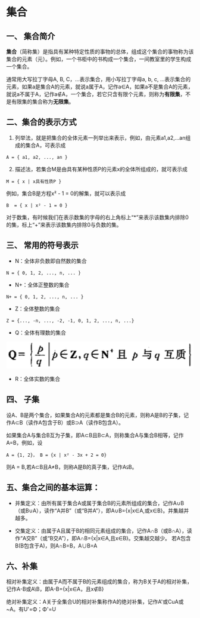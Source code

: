 # 集合

## 一、 集合简介

**集合**（简称集）是指具有某种特定性质的事物的总体，组成这个集合的事物称为该集合的元素（元）。例如，一个书柜中的书构成一个集合，一间教室里的学生构成一个集合。

通常用大写拉丁字母A, B, C，...表示集合，用小写拉丁字母a, b, c, ...表示集合的元素，如果a是集合A的元素，就说a属于A，记作a∈A，如果a不是集合A的元素，就说a不属于A，记作a∉A，一个集合，若它只含有限个元素，则称为**有限集**，不是有限集的集合称为**无限集**。

## 二、集合的表示方式

1. 列举法，就是把集合的全体元素一列举出来表示，例如，由元素a1,a2,...an组成的集合A，可表示成

```
A = { a1, a2, ..., an }
```

2. 描述法，若集合M是由具有某种性质P的元素x的全体所组成的，就可表示成

```
M = { x | x具有性质P }
```

例如，集合B是方程x² - 1 = 0的解集，就可以表示成

```
B  = { x | x² - 1 = 0 }
```

对于数集，有时候我们在表示数集的字母的右上角标上“*”来表示该数集内排除0的集，标上“+”来表示该数集内排除0与负数的集。

## 三、 常用的符号表示

- N：全体非负数即自然数的集合

```
N = { 0, 1, 2, ..., n, ... }
```

- N+：全体正整数的集合

```
N+ = { 0, 1, 2, ..., n, ... }
```

- Z：全体整数的集合　 

```
Z = {..., -n, ..., -2, -1, 0, 1, 2, ..., n, ...}
```

- Q：全体有理数的集合

![全体有理数的集合](https://github.com/cilla123/FE_Study/blob/master/%E4%BA%BA%E5%B7%A5%E6%99%BA%E8%83%BD/%E6%95%B0%E5%AD%A6/images/%E5%85%A8%E4%BD%93%E6%9C%89%E7%90%86%E6%95%B0%E7%9A%84%E9%9B%86%E5%90%88.png?raw=true)

- R：全体实数的集合

## 四、 子集

设A、B是两个集合，如果集合A的元素都是集合B的元素，则称A是B的子集，记作A⊂B（读作A包含于B）或B⊃A（读作B包含A）。

如果集合A与集合B互为子集，即A⊂B且B⊂A，则称集合A与集合B相等，记作A=B，例如，设

```
A = {1, 2}， B = {x | x² - 3x + 2 = 0}
```

则A = B,若A⊂B且A≠B，则称A是B的真子集，记作A⫋B。


## 五、集合之间的基本运算：

- 并集定义：由所有属于集合A或属于集合B的元素所组成的集合，记作A∪B（或B∪A），读作“A并B”（或“B并A”），即A∪B={x|x∈A,或x∈B}。并集越并越多。

- 交集定义：由属于A且属于B的相同元素组成的集合，记作A∩B（或B∩A），读作“A交B”（或“B交A”），即A∩B={x|x∈A,且x∈B}。交集越交越少。
若A包含B(B包含于A)，则A∩B=B，A∪B=A

## 六、补集

相对补集定义：由属于A而不属于B的元素组成的集合，称为B关于A的相对补集，记作A-B或A\B，即A-B={x|x∈A，且x∉B}

绝对补集定义：A关于全集合U的相对补集称作A的绝对补集，记作A'或CuA或~A。有U'=Φ；Φ'=U






















